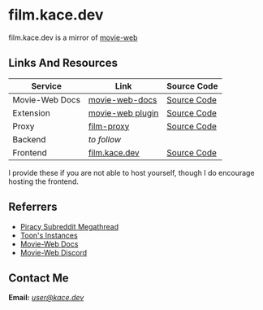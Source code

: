 # film.kace.dev
film.kace.dev is a mirror of [movie-web](httpsgithub.commovie-webmovie-web)

## Links And Resources
| Service        | Link                                               | Source Code                                              |
|----------------|----------------------------------------------------|----------------------------------------------------------|
| Movie-Web Docs | [movie-web-docs](https://movie-web.github.io/docs) | [Source Code](https://github.com/movie-web/docs)         |
| Extension      | [movie-web plugin](https://shorturl.at/iqzES)      | [Source Code](https://github.com/movie-web/extension)    |
| Proxy          | [film-proxy](film-proxy.kace.workers.dev)    | [Source Code](https://github.com/userkace/film-proxy) |
| Backend        | *to follow*    ||
| Frontend       | [film.kace.dev](https://film.kace.dev)                 | [Source Code](https://github.com/userkace/film.kace.dev)  |

I provide these if you are not able to host yourself, though I do encourage hosting the frontend.

## Referrers
- [Piracy Subreddit Megathread](https://www.reddit.com/r/Piracy/s/iymSloEpXn)
- [Toon's Instances](https://erynith.github.io/movie-web-instances)
- [Movie-Web Docs](https://movie-web.github.io/docs/instances)
- [Movie-Web Discord](https://movie-web.github.io/links/discord)

## Contact Me
**Email:** *[user@kace.dev](mailto:user@kace.dev)*